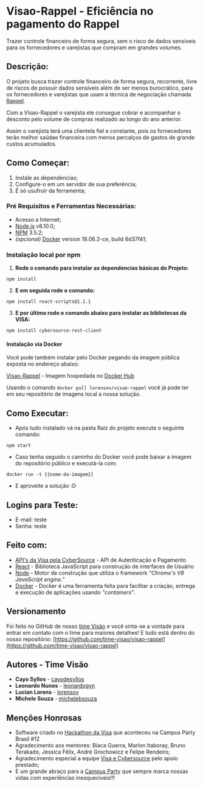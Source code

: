 # Visao-Rappel - Eficiência no pagamento do Rappel

Trazer controle financeiro de forma segura, sem o risco de dados sensíveis para os fornecedores e varejistas que compram em grandes volumes.

## Descrição:

O projeto busca trazer controle financeiro de forma segura, recorrente, livre de riscos de possuir dados sensíveis além de ser menos burocrático, para os fornecedores e varejistas que usam a técnica de negociação chamada [Rappel](https://www.sdr.com.br/Ideias003/291.htm).

Com a Visao-Rappel o varejista ele consegue cobrar e acompanhar o desconto pelo volume de compras realizado ao longo do ano anterior.

Assim o varejista terá uma clientela fiel e constante, pois os fornecedores  terão melhor saúdae financeira com menos percalços de gastos de grande custos acumulados.

## Como Começar:

1. Instale as dependencias;
2. Configure-o em um servidor de sua preferência;
3. É só usufruir da ferramenta;

### Pré Requisitos e Ferramentas Necessárias:

* Acesso a Internet;
* [Node.js](https://nodejs.org/en/download/) v8.10.0;
* [NPM](https://www.npmjs.com/get-npm) 3.5.2;
* _(opcional)_ [Docker](https://docs.docker.com/install/) version 18.06.2-ce, build 6d37f41;

### Instalação local por npm

1. **Rode o comando para instalar as dependencias básicas do Projeto:**
```
npm install
```

2. **E em seguida rode o comando:**

```
npm install react-scripts@1.1.1
```

3. **E por último rode o comando abaixo para instalar as bibliotecas da VISA:**

```
npm install cybersource-rest-client
```

#### Instalação via Docker

Você pode também instalar pelo Docker pegando da imagem pública exposta no endereço abaixo:

[Visao-Rappel](https://cloud.docker.com/u/lorensov/repository/docker/lorensov/visao-rappel) - Imagem hospedada no [Docker Hub](https://hub.docker.com/?namespace=lorensov)

Usando o comando `docker pull lorensov/visao-rappel` você já pode ter em seu repositório de imagens local a nossa solução.

## Como Executar:

* Após tudo instalado vá na pasta Raiz do projeto execute o seguinte comando:
```
npm start
```
* Caso tenha seguido o caminho do Docker você pode baixar a imagem do repositório público e executá-la com:
```
docker run -t {{nome-da-imagem}}
```

* E aproveite a solução :D

## Logins para Teste:
* E-mail: teste
* Senha: teste

## Feito com:

* [API's da Visa pela CyberSource](https://www.cybersource.com/developers) - API de Autenticação e Pagamento
* [React](https://reactjs.org/) - Biblioteca JavaScript para construção de interfaces de Usuário
* [Node](https://nodejs.org/en/) - Motor de construção que utiliza o framework _"Chrome's V8 JavaScript engine."_
* [Docker](https://www.docker.com/) - Docker é uma ferramenta feita para facilitar a criação, entrega e execução de aplicações usando _"containers"_. 

## Versionamento 

Foi feito no GitHub de nosso [time Visão](https://github.com/orgs/time-visao/) e você sinta-se a vontade para entrar em contato com o time para maiores detalhes!
E tudo está dentro do nosso repositório: [https://github.com/time-visao/visao-rappel](https://github.com/time-visao/visao-rappel)


## Autores - Time Visão

* **Cayo Syllos** - [cayodesyllos](https://github.com/cayodesyllos)
* **Leonardo Nunes** - [leonardogyn](https://github.com/leonardogyn)
* **Lucian Lorens** - [lorensov](https://github.com/Lorensov)
* **Michele Souza** - [michelebsouza](https://github.com/michelebsouza)

## Menções Honrosas

* Software criado no [Hackathon da Visa](http://hackathon19.com.br/regulamento.pdf) que aconteceu na Campus Party Brasil #12
* Agradecimento aos mentores: Biaca Guerra, Marlon Itaboray, Bruno Terakado, Jessica Félix, André Grochowicz e Felipe Rendeiro;
* Agradecimento especial a equipe [Visa e Cybersource](https://developer.visa.com/capabilities/cybersource) pelo apoio prestado;
* E um grande abraço para a [Campus Party](https://brasil.campus-party.org/cpbr12/) que sempre marca nossas vidas com experiências inesquecíveis!!!
